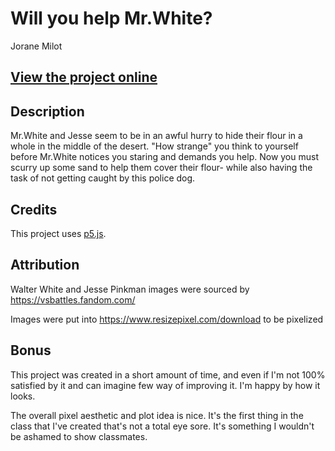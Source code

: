 

 # Will you help Mr.White?
Jorane Milot

## [View the project online](URL_TO_THE_PROJECT)

## Description
Mr.White and Jesse seem to be in an awful hurry to hide their flour
in a whole in the middle of the desert. "How strange" you think to
yourself before Mr.White notices you staring and demands you help.
Now you must scurry up some sand to help them cover their
flour- while also having the task of not getting caught by this
police dog.

## Credits
This project uses [p5.js](https://p5js.org).

## Attribution

Walter White and Jesse Pinkman images were sourced by https://vsbattles.fandom.com/

Images were put into https://www.resizepixel.com/download to be pixelized



## Bonus
This project was created in a short amount of time,
and even if I'm not 100% satisfied by it and can imagine
few way of improving it. I'm happy by how it looks.

The overall pixel aesthetic and plot idea is nice.
It's the first thing in the class that I've created that's
not a total eye sore. It's something I wouldn't be
ashamed to show classmates.